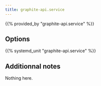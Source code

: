 ```yaml
---
title: graphite-api.service
---
```


{{% provided_by "graphite-api.service" %}}

## Options

{{% systemd_unit "graphite-api.service" %}}

## Additionnal notes

Nothing here.